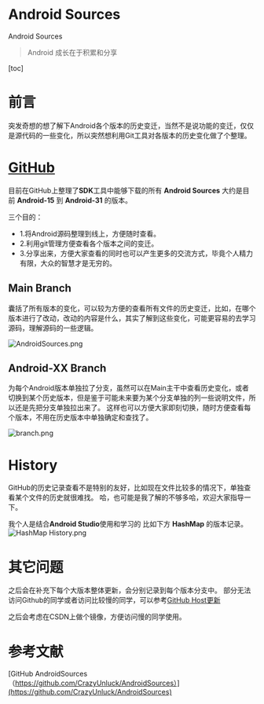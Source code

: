 # Android Sources
Android Sources

> Android 成长在于积累和分享

[toc]

# 前言
突发奇想的想了解下Android各个版本的历史变迁，当然不是说功能的变迁，仅仅是源代码的一些变化，所以突然想利用Git工具对各版本的历史变化做了个整理。

# [GitHub](https://github.com/CrazyUnluck/AndroidSources)
目前在GitHub上整理了**SDK**工具中能够下载的所有 **Android Sources**
大约是目前 **Android-15** 到 **Android-31** 的版本。

三个目的：
- 1.将Android源码整理到线上，方便随时查看。
- 2.利用git管理方便查看各个版本之间的变迁。
- 3.分享出来，方便大家查看的同时也可以产生更多的交流方式，毕竟个人精力有限，大众的智慧才是无穷的。

## Main Branch
囊括了所有版本的变化，可以较为方便的查看所有文件的历史变迁，比如，在哪个版本进行了改动，改动的内容是什么，其实了解到这些变化，可能更容易的去学习源码，理解源码的一些逻辑。

![AndroidSources.png](https://upload-images.jianshu.io/upload_images/11129092-5857d5138074db92.png?imageMogr2/auto-orient/strip%7CimageView2/2/w/1240)

## Android-XX Branch
为每个Android版本单独拉了分支，虽然可以在Main主干中查看历史变化，或者切换到某个历史版本，但是鉴于可能未来要为某个分支单独的列一些说明文件，所以还是先把分支单独拉出来了。
这样也可以方便大家即刻切换，随时方便查看每个版本，不用在历史版本中单独确定和查找了。

![branch.png](https://upload-images.jianshu.io/upload_images/11129092-33803bab710faf5c.png?imageMogr2/auto-orient/strip%7CimageView2/2/w/1240)

# History
GitHub的历史记录查看不是特别的友好，比如现在文件比较多的情况下，单独查看某个文件的历史就很难找。
哈，也可能是我了解的不够多哈，欢迎大家指导一下。

我个人是结合**Android Studio**使用和学习的
比如下方 **HashMap** 的版本记录。
![HashMap History.png](https://upload-images.jianshu.io/upload_images/11129092-3265a5703727d16b.png?imageMogr2/auto-orient/strip%7CimageView2/2/w/1240)

# 其它问题
之后会在补充下每个大版本整体更新，会分别记录到每个版本分支中。
部分无法访问Github的同学或者访问比较慢的同学，可以参考[GitHub Host更新](https://www.jianshu.com/p/d3dde0893035)

之后会考虑在CSDN上做个镜像，方便访问慢的同学使用。

# 参考文献
[GitHub AndroidSources（https://github.com/CrazyUnluck/AndroidSources）](https://github.com/CrazyUnluck/AndroidSources)